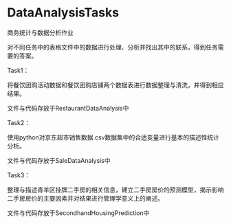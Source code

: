 # DataAnalysisTasks
商务统计与数据分析作业

对不同任务中的表格文件中的数据进行处理、分析并找出其中的联系，得到任务需要的答案。

Task1：

将餐饮团购活动数据和餐饮团购店铺两个数据表进行数据整理与清洗，并得到相应结果。

文件与代码存放于RestaurantDataAnalysis中

Task2：

使用python对京东超市销售数据.csv数据集中的合适变量进行基本的描述性统计分析。

文件与代码存放于SaleDataAnalysis中

Task3：

整理与描述青羊区挂牌二手房的相关信息，建立二手房房价的预测模型，揭示影响二手房房价的主要因素并对结果进行管理学意义上的阐述。

文件与代码存放于SecondhandHousingPrediction中
